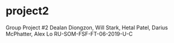 # project2
Group Project #2 
Dealan Diongzon, Will Stark, Hetal Patel, Darius McPhatter, Alex Lo
RU-SOM-FSF-FT-06-2019-U-C
